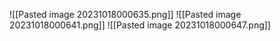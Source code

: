 ![[Pasted image 20231018000635.png]]
![[Pasted image 20231018000641.png]]
![[Pasted image 20231018000647.png]]
